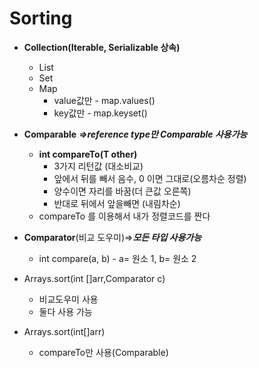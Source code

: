 # Sorting

* **Collection(Iterable, Serializable 상속)**
  * List
  * Set
  * Map
    * value값만 - map.values()
    * key값만 - map.keyset()
  
* **Comparable<T>**  ***=>reference type만 Comparable 사용가능***
  
  * **int compareTo(T other)**
    * 3가지 리턴값 (대소비교)
    * 앞에서 뒤를 빼서 음수, 0 이면 그대로(오름차순 정렬)
    * 양수이면 자리를 바꿈(더 큰값 오른쪽)
    * 반대로 뒤에서 앞을빼면 (내림차순)
  * compareTo 를 이용해서 내가 정렬코드를 짠다
  
* **Comparator<T>**(비교 도우미)=>***모든 타입 사용가능***

  * int compare(a, b) - a= 원소 1, b= 원소 2

    

* Arrays.sort(int []arr,Comparator c)
  * 비교도우미 사용
  * 둘다 사용 가능
  
* Arrays.sort(int[]arr)
  
  * compareTo만 사용(Comparable)